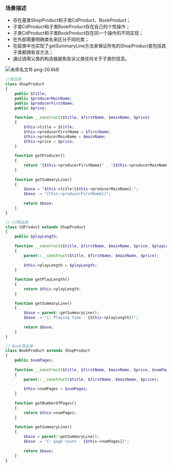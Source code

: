### 场景描述
* 存在基类ShopProduct和子类CdProduct、BookProduct；
* 子类CdProduct和子类BookProduct存在自己的个性操作；
* 子类CdProduct和子类BookProduct存在同一个操作的不同实现；
* 在外部需要明确类名来区分不同的类；
* 在超类中也实现了getSummaryLine方法来保证所有的ShopProduct类包括其子类都拥有该方法；
* 通过调用父类的构造器避免告诉父类任何关于子类的信息。

![未命名文件.png-20.6kB][1]

```php
//商品类
class ShopProduct 
{
	public $title;
	public $producerMainName;
	public $producerFirstName;
	public $price;
	
	function __construct($title, $firstName, $mainName, $price)
	{
		$this->title = $title;
		$this->producerFirstName = $firstName;
		$this->producerMainName = $mainName;
		$this->price = $price;
	}
	
	function getProducer()
	{
		return "{$this->producerFirstName}" . "{$this->producerMainName}";
	}
	
	function getSummaryLine()
	{
		$base = "$this->title({$this->producerMainName},";
		$base .= "{this->producerFirstName})";
		
		return $base;
	}
}

// Cd商品类
class CdProduct extends ShopProduct
{
	public $playLength;
	
	function __construct($title, $firstName, $mainName, $price, $playLength)
	{
		parent::__construct($title, $firstName, $mainName, $price);
		
		$this->playLength = $playLength;
	}
	
	function getPlayLength()
	{
		return $this->playLength;
	}
	
	function getSummaryLine()
	{
		$base = parent::getSummaryLine();
		$base .= "{: Playing time - {$this->playLength}}";
		
		return $base;
	}
}

// Book商品类
class BookProduct extends ShopProduct
{
	public $numPages;
	
	function __construct($title, $firstName, $mainName, $price, $numPages)
	{
		parent::__construct($title, $firstName, $mainName, $price);
		
		$this->numPages = $numPages;
	}
		
	function getNumberOfPages()
	{
		return $this->numPages;
	}
	
	function getSummaryLine()
	{
		$base = parent::getSummaryLine();
		$base .= "{: page count - {$this->numPages}}";
		
		return $base;
	}
}
```


  [1]: http://static.zybuluo.com/Minc0/0ovxghbzz0y45n61u36pbf66/%E6%9C%AA%E5%91%BD%E5%90%8D%E6%96%87%E4%BB%B6.png